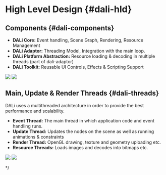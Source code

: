 <!--
/**-->

# High Level Design {#dali-hld}

## Components {#dali-components}

 + **DALi Core:** Event handling, Scene Graph, Rendering, Resource Management
 + **DALi Adaptor:** Threading Model, Integration with the main loop.
 + **DALi Platform Abstraction:** Resource loading & decoding in multiple threads (part of dali-adaptor)
 + **DALi Toolkit:** Reusable UI Controls, Effects & Scripting Support

![ ](../assets/img/architecture.png)
![ ](architecture.png)

## Main, Update & Render Threads {#dali-threads}

DALi uses a multithreaded architecture in order to provide the best performance and scalability.

 + **Event Thread:** The main thread in which application code and event handling runs.
 + **Update Thread:** Updates the nodes on the scene as well as running animations & constraints
 + **Render Thread:** OpenGL drawing, texture and geometry uploading etc.
 + **Resource Threads:** Loads images and decodes into bitmaps etc.

![ ](../assets/img/dali-threads.png)
![ ](dali-threads.png)

*/
